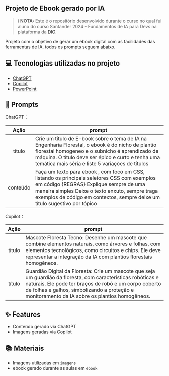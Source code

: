
## Projeto de Ebook gerado por IA

> ℹ️ **NOTA:** Este é o repositório desenvolvido durante o curso no qual fui aluno do curso Santander 2024 - Fundamentos de IA para Devs   na plataforma da [DIO](https://dio.me).

Projeto com o objetivo de gerar um ebook digital com as facilidades das ferramentas de IA. todos os prompts
seguem abaixo.

## 💻 Tecnologias utilizadas no projeto

- [ChatGPT](https://chat.openai.com/) 
- [Copilot](https://copilot.microsoft.com/)
- [PowerPoint](https://www.microsoft.com/en/microsoft-365/powerpoint)

## 🧠 Prompts


ChatGPT：

|   Ação   | prompt                                                                                                                                                                                                                                                                         |
| :------: | ------------------------------------------------------------------------------------------------------------------------------------------------------------------------------------------------------------------------------------------------------------------------------ |
|  título  | Crie um título de E-book sobre o tema de IA na Engenharia Florestal, o ebook é do nicho de plantio florestal homogeneo e o subnicho é aprendizado de máquina. O título deve ser épico e curto e tenha uma temática mais séria e liste 5 variações de títulos                                                   |
| conteúdo | Faça um texto para ebook , com foco em CSS, listando os principais seletores CSS com exemplos em código {REGRAS} Explique sempre de uma maneira simples Deixe o texto enxuto, sempre traga exemplos de código em contextos, sempre deixe um título sugestivo por tópico |

Copilot：

|  Ação  | prompt                                                                                 |
| :----: | -------------------------------------------------------------------------------------- |
| título | Mascote Floresta Tecno: Desenhe um mascote que combine elementos naturais, como árvores e folhas, com elementos tecnológicos, como circuitos e chips. Ele deve representar a integração da IA com plantios florestais homogêneos. |
| título | Guardião Digital da Floresta: Crie um mascote que seja um guardião da floresta, com características robóticas e naturais. Ele pode ter braços de robô e um corpo coberto de folhas e galhos, simbolizando a proteção e monitoramento da IA sobre os plantios homogêneos. |

## ✨ Features

- Conteúdo gerado via ChatGPT
- Imagens geradas via Copilot

## 📚 Materiais

- Imagens utilizadas em `imagens`
- ebook gerado durante as aulas em `ebook`


